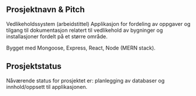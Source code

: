 ## Prosjektnavn & Pitch

Vedlikeholdssystem (arbeidstittel)
Applikasjon for fordeling av oppgaver og tilgang til dokumentasjon relatert til vedlikehold av bygninger og installasjoner fordelt på et større område. 

Bygget med Mongoose, Express, React, Node (MERN stack).

## Prosjektstatus
Nåværende status for prosjektet er: planlegging av databaser og innhold/oppsett til applikasjonen.
